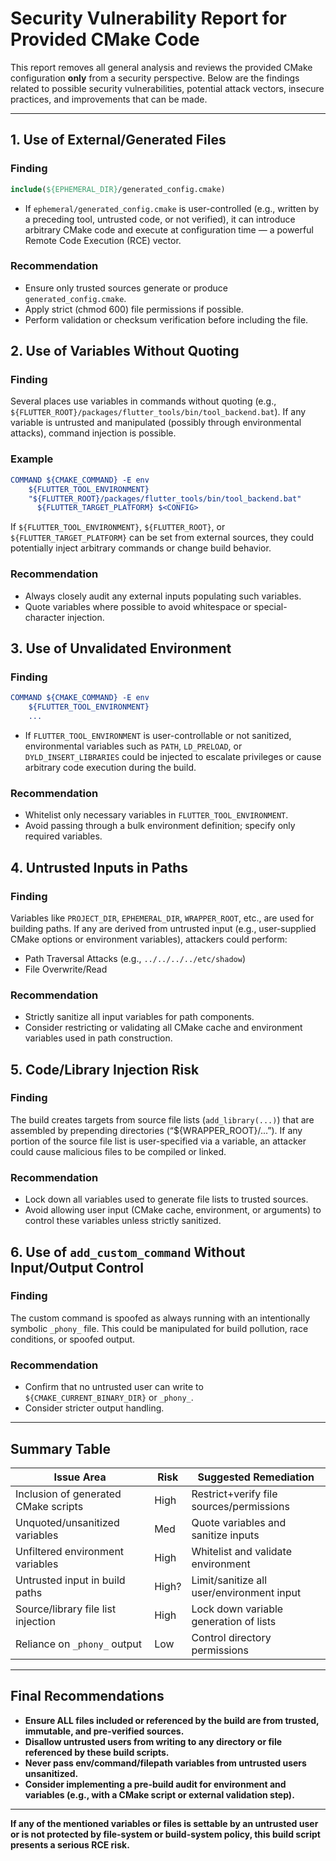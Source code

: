 # Security Vulnerability Report for Provided CMake Code

This report removes all general analysis and reviews the provided CMake configuration **only** from a security perspective. Below are the findings related to possible security vulnerabilities, potential attack vectors, insecure practices, and improvements that can be made.

---

## 1. Use of External/Generated Files

### **Finding**
```cmake
include(${EPHEMERAL_DIR}/generated_config.cmake)
```
- If `ephemeral/generated_config.cmake` is user-controlled (e.g., written by a preceding tool, untrusted code, or not verified), it can introduce arbitrary CMake code and execute at configuration time — a powerful Remote Code Execution (RCE) vector.

### **Recommendation**
- Ensure only trusted sources generate or produce `generated_config.cmake`.
- Apply strict (chmod 600) file permissions if possible.
- Perform validation or checksum verification before including the file.


## 2. Use of Variables Without Quoting

### **Finding**
Several places use variables in commands without quoting (e.g., `${FLUTTER_ROOT}/packages/flutter_tools/bin/tool_backend.bat`). If any variable is untrusted and manipulated (possibly through environmental attacks), command injection is possible.

### **Example**
```cmake
COMMAND ${CMAKE_COMMAND} -E env
    ${FLUTTER_TOOL_ENVIRONMENT}
    "${FLUTTER_ROOT}/packages/flutter_tools/bin/tool_backend.bat"
      ${FLUTTER_TARGET_PLATFORM} $<CONFIG>
```

If `${FLUTTER_TOOL_ENVIRONMENT}`, `${FLUTTER_ROOT}`, or `${FLUTTER_TARGET_PLATFORM}` can be set from external sources, they could potentially inject arbitrary commands or change build behavior.

### **Recommendation**
- Always closely audit any external inputs populating such variables.
- Quote variables where possible to avoid whitespace or special-character injection.


## 3. Use of Unvalidated Environment

### **Finding**
```cmake
COMMAND ${CMAKE_COMMAND} -E env
    ${FLUTTER_TOOL_ENVIRONMENT}
    ...
```
- If `FLUTTER_TOOL_ENVIRONMENT` is user-controllable or not sanitized, environmental variables such as `PATH`, `LD_PRELOAD`, or `DYLD_INSERT_LIBRARIES` could be injected to escalate privileges or cause arbitrary code execution during the build.

### **Recommendation**
- Whitelist only necessary variables in `FLUTTER_TOOL_ENVIRONMENT`.
- Avoid passing through a bulk environment definition; specify only required variables.


## 4. Untrusted Inputs in Paths

### **Finding**
Variables like `PROJECT_DIR`, `EPHEMERAL_DIR`, `WRAPPER_ROOT`, etc., are used for building paths. If any are derived from untrusted input (e.g., user-supplied CMake options or environment variables), attackers could perform:
- Path Traversal Attacks (e.g., `../../../../etc/shadow`)
- File Overwrite/Read

### **Recommendation**
- Strictly sanitize all input variables for path components.
- Consider restricting or validating all CMake cache and environment variables used in path construction.


## 5. Code/Library Injection Risk

### **Finding**
The build creates targets from source file lists (`add_library(...)`) that are assembled by prepending directories (“${WRAPPER_ROOT}/...”). If any portion of the source file list is user-specified via a variable, an attacker could cause malicious files to be compiled or linked.

### **Recommendation**
- Lock down all variables used to generate file lists to trusted sources.
- Avoid allowing user input (CMake cache, environment, or arguments) to control these variables unless strictly sanitized.


## 6. Use of `add_custom_command` Without Input/Output Control

### **Finding**
The custom command is spoofed as always running with an intentionally symbolic `_phony_` file. This could be manipulated for build pollution, race conditions, or spoofed output.

### **Recommendation**
- Confirm that no untrusted user can write to `${CMAKE_CURRENT_BINARY_DIR}` or `_phony_`.
- Consider stricter output handling.


---

## **Summary Table**

| Issue Area                           | Risk  | Suggested Remediation                      |
|---------------------------------------|-------|--------------------------------------------|
| Inclusion of generated CMake scripts  | High  | Restrict+verify file sources/permissions   |
| Unquoted/unsanitized variables        | Med   | Quote variables and sanitize inputs        |
| Unfiltered environment variables      | High  | Whitelist and validate environment         |
| Untrusted input in build paths        | High? | Limit/sanitize all user/environment input  |
| Source/library file list injection    | High  | Lock down variable generation of lists     |
| Reliance on `_phony_` output          | Low   | Control directory permissions              |

---

## **Final Recommendations**

- **Ensure ALL files included or referenced by the build are from trusted, immutable, and pre-verified sources.**
- **Disallow untrusted users from writing to any directory or file referenced by these build scripts.**
- **Never pass env/command/filepath variables from untrusted users unsanitized.**
- **Consider implementing a pre-build audit for environment and variables (e.g., with a CMake script or external validation step).**

---

**If any of the mentioned variables or files is settable by an untrusted user or is not protected by file-system or build-system policy, this build script presents a serious RCE risk.**